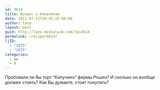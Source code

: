 ```yaml
---
id: 4614
title: Вопрос к Киевлянам
date: 2011-07-21T20:45:25-08:00
author: lana
layout: post
guid: http://lana.moskalyuk.com/?p=4614
permalink: /recipe/4614/
ljID:
  - "1975"
  - "1975"
categories:
  - жж
  - Я
---
```

Пробовали ли Вы торт &#8220;Капучино&#8221; фирмы Рошен? И сколько он вообще должен стоить? Как Вы думаете, стоит покупать?